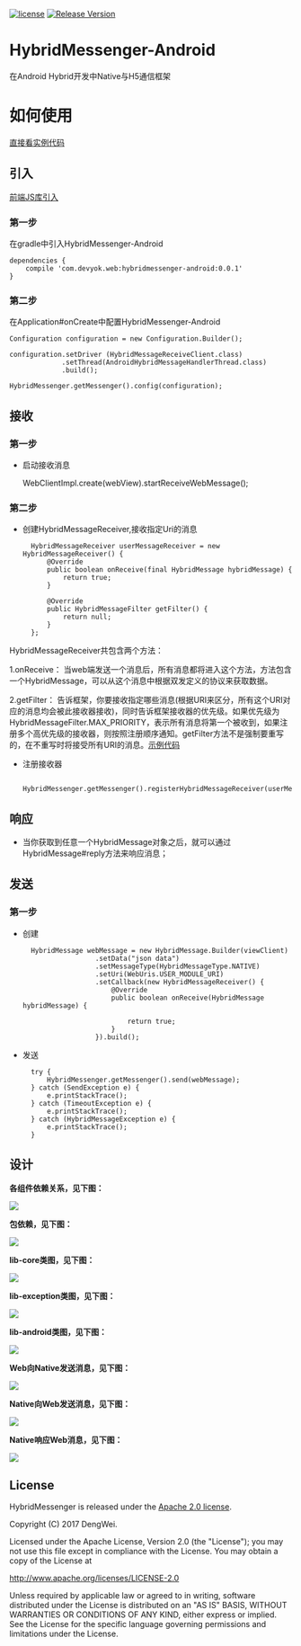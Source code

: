 [![license](http://img.shields.io/badge/license-Apache2.0-brightgreen.svg?style=flat)](https://github.com/devyok/HybridMessenger/blob/master/LICENSE)
[![Release Version](https://img.shields.io/badge/release-0.0.1-brightgreen.svg)](https://jcenter.bintray.com/com/devyok/web/hybridmessenger-android/0.0.1/)



# HybridMessenger-Android
在Android Hybrid开发中Native与H5通信框架


# 如何使用 #

[直接看实例代码](https://github.com/devyok/HybridMessenger/tree/master/HybridMessenger-Android/hybridmessenger-sample)


## 引入 ##

[前端JS库引入](https://github.com/devyok/HybridMessenger/blob/master/HybridMessenger-JavaScript/README.md)

### 第一步 ###
在gradle中引入HybridMessenger-Android
	
	dependencies {
	    compile 'com.devyok.web:hybridmessenger-android:0.0.1'
	}

### 第二步 ###
在Application#onCreate中配置HybridMessenger-Android

	Configuration configuration = new Configuration.Builder();

    configuration.setDriver	(HybridMessageReceiveClient.class)
   				 .setThread(AndroidHybridMessageHandlerThread.class)
   				 .build();
			
	HybridMessenger.getMessenger().config(configuration);


## 接收 ##

### 第一步 ###


- 启动接收消息
	
	WebClientImpl.create(webView).startReceiveWebMessage();

### 第二步 ###
	
- 创建HybridMessageReceiver,接收指定Uri的消息


		HybridMessageReceiver userMessageReceiver = new HybridMessageReceiver() {
			@Override
			public boolean onReceive(final HybridMessage hybridMessage) {
				return true;
			}
	
			@Override
			public HybridMessageFilter getFilter() {
				return null;
			}
		};

HybridMessageReceiver共包含两个方法：

1.onReceive： 当web端发送一个消息后，所有消息都将进入这个方法，方法包含一个HybridMessage，可以从这个消息中根据双发定义的协议来获取数据。

2.getFilter： 告诉框架，你要接收指定哪些消息(根据URI来区分，所有这个URI对应的消息均会被此接收器接收)，同时告诉框架接收器的优先级。如果优先级为HybridMessageFilter.MAX_PRIORITY，表示所有消息将第一个被收到，如果注册多个高优先级的接收器，则按照注册顺序通知。getFilter方法不是强制要重写的，在不重写时将接受所有URI的消息。[示例代码](https://github.com/devyok/HybridMessenger/tree/master/hybridmessenger-sample)


- 注册接收器
	
		HybridMessenger.getMessenger().registerHybridMessageReceiver(userMessageReceiver);

## 响应 ##


- 当你获取到任意一个HybridMessage对象之后，就可以通过HybridMessage#reply方法来响应消息；


## 发送 ##

### 第一步 ###

- 创建

		HybridMessage webMessage = new HybridMessage.Builder(viewClient)
						.setData("json data")
						.setMessageType(HybridMessageType.NATIVE)
						.setUri(WebUris.USER_MODULE_URI)
						.setCallback(new HybridMessageReceiver() {
							@Override
							public boolean onReceive(HybridMessage hybridMessage) {

								return true;
							}
						}).build();


- 发送
	
		try {
			HybridMessenger.getMessenger().send(webMessage);
		} catch (SendException e) {
			e.printStackTrace();
		} catch (TimeoutException e) {
			e.printStackTrace();
		} catch (HybridMessageException e) {
			e.printStackTrace();
		}


## 设计 ##

**各组件依赖关系，见下图：**

![](https://raw.githubusercontent.com/devyok/HybridMessenger/master/HybridMessenger-Android/lib_design_component.png)

**包依赖，见下图：**

![](https://raw.githubusercontent.com/devyok/HybridMessenger/master/HybridMessenger-Android/lib_design_package.png)

**lib-core类图，见下图：**

![](https://raw.githubusercontent.com/devyok/HybridMessenger/master/HybridMessenger-Android/lib_design_class_hybridmessenger_core.png)

**lib-exception类图，见下图：**

![](https://raw.githubusercontent.com/devyok/HybridMessenger/master/HybridMessenger-Android/lib_design_class_hybridmessenger_exception.png)

**lib-android类图，见下图：**

![](https://raw.githubusercontent.com/devyok/HybridMessenger/master/HybridMessenger-Android/lib_design_class_hybridmessenger_android.png)


**Web向Native发送消息，见下图：**

![](https://raw.githubusercontent.com/devyok/HybridMessenger/master/HybridMessenger-Android/lib_design_seq_hybridmessenger_web_send.png)

**Native向Web发送消息，见下图：**

![](https://raw.githubusercontent.com/devyok/HybridMessenger/master/HybridMessenger-Android/lib_design_seq_hybridmessenger_native_send.png)

**Native响应Web消息，见下图：**

![](https://raw.githubusercontent.com/devyok/HybridMessenger/master/HybridMessenger-Android/lib_design_seq_hybridmessenger_native_reply.png)


## License ##
HybridMessenger is released under the [Apache 2.0 license](https://github.com/devyok/HybridMessenger/blob/master/LICENSE).

Copyright (C) 2017 DengWei.

Licensed under the Apache License, Version 2.0 (the "License");
you may not use this file except in compliance with the License.
You may obtain a copy of the License at

  http://www.apache.org/licenses/LICENSE-2.0

Unless required by applicable law or agreed to in writing, software
distributed under the License is distributed on an "AS IS" BASIS,
WITHOUT WARRANTIES OR CONDITIONS OF ANY KIND, either express or implied.
See the License for the specific language governing permissions and
limitations under the License.